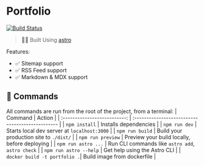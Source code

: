 # Portfolio
[![Build Status](https://ci.skdevstudios.cloud/api/badges/specCon18/Portfolio/status.svg?ref=refs/heads/main)](https://ci.skdevstudios.cloud/specCon18/Portfolio)
> 🧑‍🚀 Built Using [astro](https://astro.build)

Features:
- ✅ Sitemap support
- ✅ RSS Feed support
- ✅ Markdown & MDX support

## 🧞 Commands

All commands are run from the root of the project, from a terminal:
| Command                      | Action                                           |
| :--------------------------: | :----------------------------------------------- |
| `npm install`                | Installs dependencies                            |
| `npm run dev`                | Starts local dev server at `localhost:3000`      |
| `npm run build`              | Build your production site to `./dist/`          |
| `npm run preview`            | Preview your build locally, before deploying     |
| `npm run astro ...`          | Run CLI commands like `astro add`, `astro check` |
| `npm run astro --help`       | Get help using the Astro CLI                     |
| `docker build -t portfolio .`| Build image from dockerfile                      |
